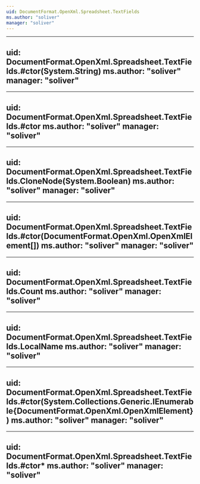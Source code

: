 ```yaml
---
uid: DocumentFormat.OpenXml.Spreadsheet.TextFields
ms.author: "soliver"
manager: "soliver"
---
```


---
uid: DocumentFormat.OpenXml.Spreadsheet.TextFields.#ctor(System.String)
ms.author: "soliver"
manager: "soliver"
---

---
uid: DocumentFormat.OpenXml.Spreadsheet.TextFields.#ctor
ms.author: "soliver"
manager: "soliver"
---

---
uid: DocumentFormat.OpenXml.Spreadsheet.TextFields.CloneNode(System.Boolean)
ms.author: "soliver"
manager: "soliver"
---

---
uid: DocumentFormat.OpenXml.Spreadsheet.TextFields.#ctor(DocumentFormat.OpenXml.OpenXmlElement[])
ms.author: "soliver"
manager: "soliver"
---

---
uid: DocumentFormat.OpenXml.Spreadsheet.TextFields.Count
ms.author: "soliver"
manager: "soliver"
---

---
uid: DocumentFormat.OpenXml.Spreadsheet.TextFields.LocalName
ms.author: "soliver"
manager: "soliver"
---

---
uid: DocumentFormat.OpenXml.Spreadsheet.TextFields.#ctor(System.Collections.Generic.IEnumerable{DocumentFormat.OpenXml.OpenXmlElement})
ms.author: "soliver"
manager: "soliver"
---

---
uid: DocumentFormat.OpenXml.Spreadsheet.TextFields.#ctor*
ms.author: "soliver"
manager: "soliver"
---

